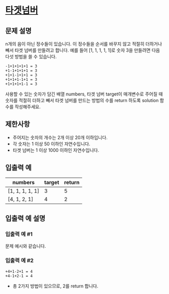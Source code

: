 # [타겟넘버](https://programmers.co.kr/learn/courses/30/lessons/43165?language=java)

## 문제 설명
n개의 음이 아닌 정수들이 있습니다. 이 정수들을 순서를 바꾸지 않고 적절히 더하거나 빼서 타겟 넘버를 만들려고 합니다. 예를 들어 [1, 1, 1, 1, 1]로 숫자 3을 만들려면 다음 다섯 방법을 쓸 수 있습니다.
```
-1+1+1+1+1 = 3
+1-1+1+1+1 = 3
+1+1-1+1+1 = 3
+1+1+1-1+1 = 3
+1+1+1+1-1 = 3
```
사용할 수 있는 숫자가 담긴 배열 numbers, 타겟 넘버 target이 매개변수로 주어질 때 숫자를 적절히 더하고 빼서 타겟 넘버를 만드는 방법의 수를 return 하도록 solution 함수를 작성해주세요.

## 제한사항
 - 주어지는 숫자의 개수는 2개 이상 20개 이하입니다.
 - 각 숫자는 1 이상 50 이하인 자연수입니다.
 - 타겟 넘버는 1 이상 1000 이하인 자연수입니다.

## 입출력 예
|numbers|target|return|
|--|--|--|
|[1, 1, 1, 1, 1]	|3	|5|
|[4, 1, 2, 1]|	4|	2|

## 입출력 예 설명
### 입출력 예 #1

문제 예시와 같습니다.

### 입출력 예 #2
```
+4+1-2+1 = 4
+4-1+2-1 = 4
```
 - 총 2가지 방법이 있으므로, 2를 return 합니다.
